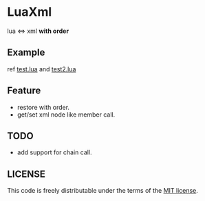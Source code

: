 # LuaXml
lua <=> xml **with order**

## Example
ref [test.lua](test.lua) and [test2.lua](test2.lua)

## Feature
- restore with order.
- get/set xml node like member call.

## TODO
- add support for chain call.

## LICENSE
This code is freely distributable under the terms of the [MIT license](LICENSE).
